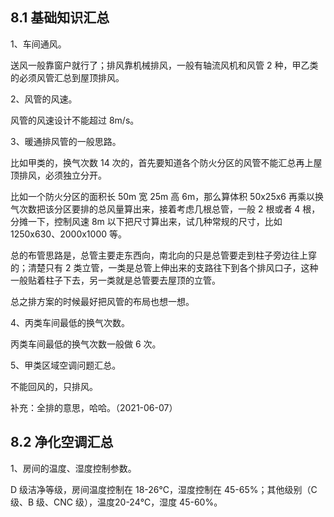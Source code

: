 ## 8.1 基础知识汇总

1、车间通风。

送风一般靠窗户就行了；排风靠机械排风，一般有轴流风机和风管 2 种，甲乙类的必须风管汇总到屋顶排风。

2、风管的风速。

风管的风速设计不能超过 8m/s。

3、暖通排风管的一般思路。

比如甲类的，换气次数 14 次的，首先要知道各个防火分区的风管不能汇总再上屋顶排风，必须独立分开。

比如一个防火分区的面积长 50m 宽 25m 高 6m，那么算体积 50x25x6 再乘以换气次数把该分区要排的总风量算出来，接着考虑几根总管，一般 2 根或者 4 根，分摊一下，控制风速 8m 以下把尺寸算出来，试几种常规的尺寸，比如 1250x630、2000x1000 等。

总的布管思路是，总管主要走东西向，南北向的只是总管要走到柱子旁边往上穿的；清楚只有 2 类立管，一类是总管上伸出来的支路往下到各个排风口子，这种一般贴着柱子下去，另一类就是总管要去屋顶的立管。

总之排方案的时候最好把风管的布局也想一想。

4、丙类车间最低的换气次数。

丙类车间最低的换气次数一般做 6 次。

5、甲类区域空调问题汇总。

不能回风的，只排风。

补充：全排的意思，哈哈。（2021-06-07）

## 8.2 净化空调汇总

1、房间的温度、湿度控制参数。

D 级洁净等级，房间温度控制在 18-26℃，湿度控制在 45-65%；其他级别（C 级、B 级、CNC 级），温度20-24℃，湿度 45-60%。